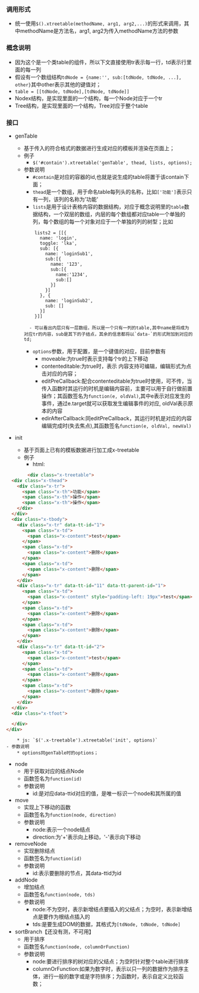 ### 调用形式
+ 统一使用`$().xtreetable(methodName, arg1, arg2,...)`的形式来调用，其中methodName是方法名，arg1, arg2为传入methodName方法的参数

### 概念说明
+ 因为这个是一个类table的组件，所以下文直接使用tr表示每一行，td表示行里面的每一列
+ 假设有一个数组结构`tdNode = {name:'', sub:[tdNode, tdNode, ...], other}`其中other表示其他的键值对；
+ `table = [[tdNode, tdNode],[tdNode, tdNode]]`
+ Nodex结构，是实现里面的一个结构，每一个Node对应于一个tr
+ Tree结构，是实现里面的一个结构，Tree对应于整个table
### 接口
+ genTable
    - 基于传入的符合格式的数据进行生成对应的模板并渲染在页面上；
    - 例子 
        * `$('#contain').xtreetable('genTable', thead, lists, options);`
    - 参数说明
        * `#contain`是对应的容器的id,也就是说生成的table将置于该contain下面；
        * `thead`是一个数组，用于命名table每列头的名称，比如`['功能']`表示只有一列，该列的名称为'功能'
        * `lists`是用于设计表格内容的数据结构，对应于概念说明里的`table`数据结构，一个双层的数组，内层的每个数组都对应table一个单独的列，每个数组的每一个对象对应于一个单独的列的树型；比如
        ```
            lists2 = [[{
              name: 'login',
              toggle: 'lka',
              sub: [{
                name: 'loginSub1',
                sub:[{
                  name: '123',
                  sub:[{
                    name:'1234',
                    sub:[]
                  }]
                }]
              }, {
                name: 'loginSub2',
                sub: []
              }]
            }]]
        ```
            - 可以看出内层只有一层数组，所以是一个只有一列的table,其中name是将成为对应tr的内容，sub是其下的子结点，其余的信息都将以`data-`的形式附加到对应的td; 
        * `options`参数，用于配置，是一个键值的对应，目前参数有
            - moveable:为true时表示支持每个tr的上下移动
            - contenteditable:为true时，表示 内容支持可编辑，编辑形式为点击对应的内容；
            - editPreCallback:配合contenteditable为true时使用，可不传，当传入函数时其运行的时机是编辑内容前，主要可以用于自行做前置操作；其函数签名为`function(e, oldVal)`,其中e表示对应发生的事件，通过e.target就可以获取发生编辑事件的对应, oldVal表示原本的内容
            - edirAfterCallback:同editPreCallback，其运行时机是对应的内容编辑完成时(失去焦点),其函数签名`function(e, oldVal, newVal)`

+ init
    - 基于页面上已有的模板数据进行加工成x-treetable
    - 例子
        * html:
```html
        <div class="x-treetable">
  <div class="x-thead">
    <div class="x-tr">
      <span class="x-th">功能</span>
      <span class="x-th">操作</span>
      <span class="x-th">操作</span>
    </div>
  </div>
  <div class="x-tbody">
    <div class="x-tr" data-tt-id="1">
      <span class="x-td">
        <span class="x-content">test</span>
      </span>
      <span class="x-td">
        <span class="x-content">删除</span>
      </span>
      <span class="x-td">
        <span class="x-content">删除</span>
      </span>       
    </div>
    <div class="x-tr" data-tt-id="11" data-tt-parent-id="1">
      <span class="x-td">
        <span class="x-content" style="padding-left: 19px">test</span>
      </span>
      <span class="x-td">
        <span class="x-content">删除</span>
      </span>
      <span class="x-td">
        <span class="x-content">删除</span>
      </span>       
    </div>      
    <div class="x-tr" data-tt-id="2">
      <span class="x-td">
        <span class="x-content">test</span>
      </span>
      <span class="x-td">
        <span class="x-content">删除</span>
      </span>
      <span class="x-td">
        <span class="x-content">删除</span>
      </span>       
    </div>
  </div>
  <div class="x-tfoot">

  </div>
</div>
```
        * js: `$('.x-treetable').xtreetable('init', options)`
    - 参数说明
        * options同genTable时的options；

+ node
    - 用于获取对应的结点Node
    - 函数签名为`function(id)`
    - 参数说明
        - id:是对应data-ttid对应的值，是唯一标识一个node和其所属的值
+ move
    - 实现上下移动的函数
    - 函数签名为`function(node, direction)`
    - 参数说明
        * node:表示一个node结点
        * direction:为'+'表示向上移动，'-'表示向下移动
+ removeNode
    - 实现删除结点
    - 函数签名为`function(id)`
    - 参数说明
        * id:表示要删除的节点，其data-ttid为id
+ addNode
    - 增加结点
    - 函数签名`function(node, tds)`
    - 参数说明
        * node:不为空时，表示新增结点要插入的父结点；为空时，表示新增结点是要作为根结点插入的
        * tds:是要生成DOM的数据，其格式为`[tdNode, tdNode, tdNode]`
+ sortBranch【还没有测，不可用】
    - 用于排序
    - 函数签名`function(node, columnOrFunction)`
    - 参数说明
        * node:要进行排序的树对应的父结点；为空时针对整个table进行排序
        * columnOrFunction:如果为数字时，表示以只一列的数据作为排序主体，进行一般的数字或是字符排序；为函数时，表示自定义比较函数；
    